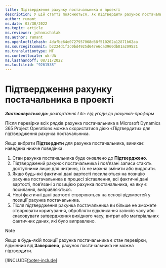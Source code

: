 ```yaml
---
title: Підтвердження рахунку постачальника в проекті
description: У цій статті пояснюється, як підтвердити рахунок постачальника проекту в Microsoft Dynamics 365 Project Operations, а також фінансовий вплив на підтвердження рахунка постачальника проекту.
author: rumant
ms.date: 03/30/2022
ms.topic: article
ms.reviewer: johnmichalak
ms.author: rumant
ms.openlocfilehash: 4dafbe64e0727957068d68f510202a12871b62aa
ms.sourcegitcommit: b2224d1f3c0bd4925d647e6ca3960db81a209521
ms.translationtype: MT
ms.contentlocale: uk-UA
ms.lasthandoff: 08/11/2022
ms.locfileid: "9261538"
---
```

# <a name="confirm-a-project-vendor-invoice"></a>Підтвердження рахунку постачальника в проекті

_**Застосовується до:** розгортання Lite: від угоди до рахунків-проформ_

Після перевірки всіх рядків рахунка постачальника в Microsoft Dynamics 365 Project Operations можна скористатися дією «Підтвердити» для підтвердження рахунка постачальника.

Якщо вибрати **Підтвердити** для рахунка постачальника, виникає наведена нижче поведінка.

1. Стан рахунка постачальника буде оновлено до **Підтверджено**.
2. Підтверджений рахунок постачальника і пов’язані записи стають доступними лише для читання, і їх не можна змінити або видалити.
3. Якщо будь-які фактичні дані вартості посилаються на позицію рахунка постачальника в процесі зіставлення, всі фактичні дані вартості, пов’язані з позицією рахунка постачальника, на яку є посилання, виправляються.
4. Нові фактичні дані вартості створюються на основі відомостей у позиції рахунка постачальника.
5. Після підтвердження рахунка постачальника ви більше не зможете створювати коригування, обробляти відкликання записів часу або скасовувати затвердження вихідного часу, витрат або матеріальних фактичних даних, які було виправлено.

> [!NOTE]
> Якщо в будь-якій позиції рахунка постачальника є стан перевірки, відмінний від **Завершено**, рахунок постачальника не можна підтвердити.

[!INCLUDE[footer-include](../../includes/footer-banner.md)]

